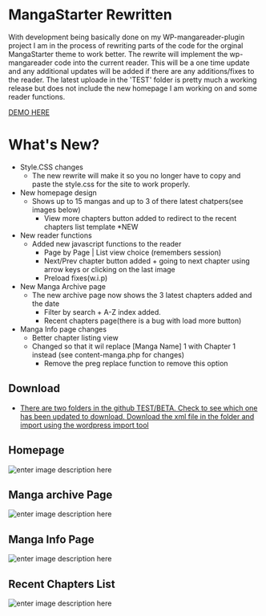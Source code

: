 # MangaStarter Rewritten
With development being basically done on my WP-mangareader-plugin project I am in the process of rewriting parts of the code for the orginal MangaStarter theme to work better. The rewrite will implement the wp-mangareader code into the current reader. This will be a one time update and any additional updates will be added if there are any additions/fixes to the reader. The latest uploade in the 'TEST' folder is pretty much a working release but does not include the new homepage I am working on and some reader functions. 

[DEMO HERE
](http://skyreader.decentrealizedweb.xyz/)
# What's New?

 - Style.CSS changes
	 - The new rewrite will make it so you no longer have to copy and paste the style.css for the site to work properly.
- New homepage design
	 - Shows up to 15 mangas and up to 3 of there latest chatpers(see images below)
		 - View more chapters button added to redirect to the recent chapters list template *NEW
 - New reader functions
	 - Added new javascript functions to the reader
		 - Page by Page | List view choice (remembers session)
		 - Next/Prev chapter button added + going to next chapter using arrow keys or clicking on the last image
		 - Preload fixes(w.i.p)
 - New Manga Archive page
	 - The new archive page now shows the 3 latest chapters added and the date
         - Filter by search + A-Z index added.
         - Recent chapters page(there is a bug with load more button)
 - Manga Info page changes
	 - Better chapter listing view
	 - Changed so that it wil replace [Manga Name] 1 with Chapter 1 instead (see content-manga.php for changes)
		 - Remove the preg replace function to remove this option

## Download

- [There are two folders in the github TEST/BETA. Check to see which one has been updated to download. Download the xml file in the folder and import using the wordpress import tool](https://github.com/sykhangdha/mangareader-wp/releases)


## Homepage
![enter image description here](http://i.epvpimg.com/ngWVeab.png)

## Manga archive Page

![enter image description here](http://i.epvpimg.com/blp3bab.png)

## Manga Info Page

![enter image description here](http://i.epvpimg.com/WTvfdab.png)

## Recent Chapters List

![enter image description here](http://epvpimg.com/g5lzcab.png)
